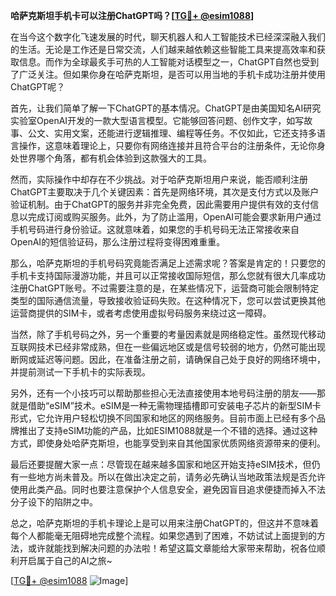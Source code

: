 **哈萨克斯坦手机卡可以注册ChatGPT吗？[[TG💪+ @esim1088](https://t.me/s/esim1088)]**

在当今这个数字化飞速发展的时代，聊天机器人和人工智能技术已经深深融入我们的生活。无论是工作还是日常交流，人们越来越依赖这些智能工具来提高效率和获取信息。而作为全球最炙手可热的人工智能对话模型之一，ChatGPT自然也受到了广泛关注。但如果你身在哈萨克斯坦，是否可以用当地的手机卡成功注册并使用ChatGPT呢？

首先，让我们简单了解一下ChatGPT的基本情况。ChatGPT是由美国知名AI研究实验室OpenAI开发的一款大型语言模型。它能够回答问题、创作文字，如写故事、公文、实用文案，还能进行逻辑推理、编程等任务。不仅如此，它还支持多语言操作，这意味着理论上，只要你有网络连接并且符合平台的注册条件，无论你身处世界哪个角落，都有机会体验到这款强大的工具。

然而，实际操作中却存在不少挑战。对于哈萨克斯坦用户来说，能否顺利注册ChatGPT主要取决于几个关键因素：首先是网络环境，其次是支付方式以及账户验证机制。由于ChatGPT的服务并非完全免费，因此需要用户提供有效的支付信息以完成订阅或购买服务。此外，为了防止滥用，OpenAI可能会要求新用户通过手机号码进行身份验证。这就意味着，如果您的手机号码无法正常接收来自OpenAI的短信验证码，那么注册过程将变得困难重重。

那么，哈萨克斯坦的手机号码究竟能否满足上述需求呢？答案是肯定的！只要您的手机卡支持国际漫游功能，并且可以正常接收国际短信，那么您就有很大几率成功注册ChatGPT账号。不过需要注意的是，在某些情况下，运营商可能会限制特定类型的国际通信流量，导致接收验证码失败。在这种情况下，您可以尝试更换其他运营商提供的SIM卡，或者考虑使用虚拟号码服务来绕过这一障碍。

当然，除了手机号码之外，另一个重要的考量因素就是网络稳定性。虽然现代移动互联网技术已经非常成熟，但在一些偏远地区或是信号较弱的地方，仍然可能出现断网或延迟等问题。因此，在准备注册之前，请确保自己处于良好的网络环境中，并提前测试一下手机卡的实际表现。

另外，还有一个小技巧可以帮助那些担心无法直接使用本地号码注册的朋友——那就是借助“eSIM”技术。eSIM是一种无需物理插槽即可安装电子芯片的新型SIM卡形式，它允许用户轻松切换不同国家和地区的网络服务。目前市面上已经有多个品牌推出了支持eSIM功能的产品，比如ESIM1088就是一个不错的选择。通过这种方式，即使身处哈萨克斯坦，也能享受到来自其他国家优质网络资源带来的便利。

最后还要提醒大家一点：尽管现在越来越多国家和地区开始支持eSIM技术，但仍有一些地方尚未普及。所以在做出决定之前，请务必先确认当地政策法规是否允许使用此类产品。同时也要注意保护个人信息安全，避免因盲目追求便捷而掉入不法分子设下的陷阱之中。

总之，哈萨克斯坦的手机卡理论上是可以用来注册ChatGPT的，但这并不意味着每个人都能毫无阻碍地完成整个流程。如果您遇到了困难，不妨试试上面提到的方法，或许就能找到解决问题的办法啦！希望这篇文章能给大家带来帮助，祝各位顺利开启属于自己的AI之旅~

[[TG💪+ @esim1088](https://t.me/s/esim1088) ![Image](https://i.postimg.cc/4NQfJmqS/Snipaste-2025-05-13-00-14-12.png)]